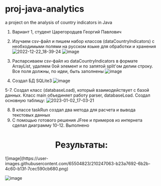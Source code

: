# proj-java-analytics
a project on the analysis of country indicators in Java


1. Вариант 1, студент Царегородцев Георгий Павлович
2. Изучаем csv-файл и пишем набор классов (dataCountryIndicators) с необходимыми полями на русском языке для обработки и хранения
![2022-12-22_18-39-24](https://user-images.githubusercontent.com/65504823/209146999-d52e1bbf-f0ef-488c-9246-e93bbbe7f9a3.png)
![image](https://user-images.githubusercontent.com/65504823/209147116-e55f0837-6fdc-4a41-92f0-7add5f8e77aa.png)


3. Распарсиваем csv-файл из dataCountryIndicators в формате ArrayList, удаляем 0ой элемент и по запятой split'ом делим строку. Все поля должны, по идеи, быть заполнены
![image](https://user-images.githubusercontent.com/65504823/209153644-c1674117-c11c-4b51-9c1d-2cc4ac864646.png)


4. Создал БД SQLite3 
![image](https://user-images.githubusercontent.com/65504823/209507195-da1cc5c6-b4ff-4299-8167-439d2a284f7d.png)

5-7. Создал класс (databaseLoad), который взаимодействует с базой данных. Класс main объединяет работу parser, databaseLoad. Создал основную таблицу:
![2023-01-02_17-03-21](https://user-images.githubusercontent.com/65504823/210246285-04264e98-b135-426f-b619-94e1588faef3.png)

8. В классе taskRun создал два метода для расчета и вывода текстовых данных
9. С помощью готового решения JFree и примеров из интернета сделал диаграмму
10-12. Выполнено

<h1 align="center">Результаты:</h1> 
![image](https://user-images.githubusercontent.com/65504823/210247063-b23a7692-6b2b-4c60-b13f-7cec590cb680.png)

![image](https://user-images.githubusercontent.com/65504823/210246988-471d78d1-2b42-421b-a698-8dcf708cb028.png)
